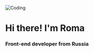 ![Coding](https://media.giphy.com/media/FqdGGgugkC4Xm/giphy.gif)
# Hi there! I'm Roma
### Front-end developer from Russia 

